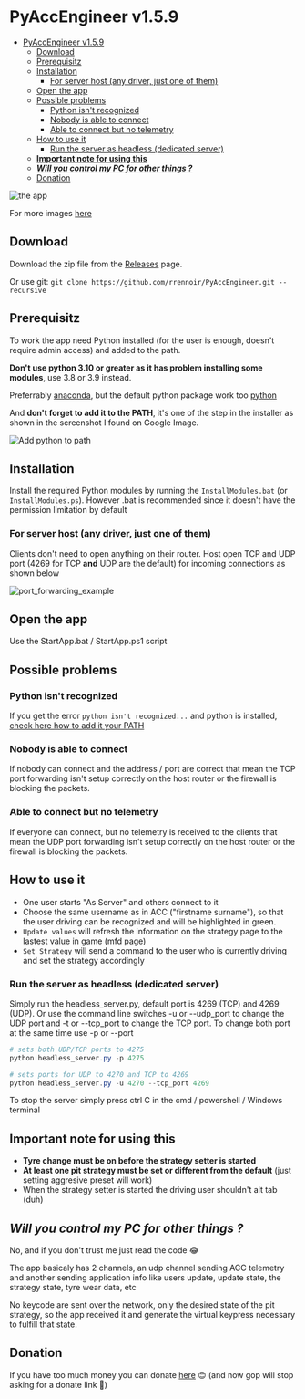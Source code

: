 # PyAccEngineer v1.5.9

- [PyAccEngineer v1.5.9](#pyaccengineer-v159)
  - [Download](#download)
  - [Prerequisitz](#prerequisitz)
  - [Installation](#installation)
    - [For server host (any driver, just one of them)](#for-server-host-any-driver-just-one-of-them)
  - [Open the app](#open-the-app)
  - [Possible problems](#possible-problems)
    - [Python isn't recognized](#python-isnt-recognized)
    - [Nobody is able to connect](#nobody-is-able-to-connect)
    - [Able to connect but no telemetry](#able-to-connect-but-no-telemetry)
  - [How to use it](#how-to-use-it)
    - [Run the server as headless (dedicated server)](#run-the-server-as-headless-dedicated-server)
  - [**Important note for using this**](#important-note-for-using-this)
  - [***Will you control my PC for other things ?***](#will-you-control-my-pc-for-other-things-)
  - [Donation](#donation)

![the app](https://i.imgur.com/lCR0e42.png)

For more images [here](https://imgur.com/a/ZlYYni5)


## Download

Download the zip file from the [Releases](https://github.com/rrennoir/PyAccEngineer/releases) page.

Or use git: `git clone https://github.com/rrennoir/PyAccEngineer.git --recursive`

## Prerequisitz

To work the app need Python installed (for the user is enough, doesn't require admin access) and added to the path. 

**Don't use python 3.10 or greater as it has problem installing some modules**, use 3.8 or 3.9 instead.

Preferrably [anaconda](https://www.anaconda.com/products/individual), but the default python package work too [python](https://www.python.org/downloads/)

And **don't forget to add it to the PATH**, it's one of the step in the installer as shown in the screenshot I found on Google Image.

![Add python to path](https://i.stack.imgur.com/n5uHy.png)

## Installation

Install the required Python modules by running the `InstallModules.bat` (or `InstallModules.ps`). However .bat is recommended since it doesn't have the permission limitation by default

### For server host (any driver, just one of them)

Clients don't need to open anything on their router.
Host open TCP and UDP port (4269 for TCP **and** UDP are the default) for incoming connections as shown below

![port_forwarding_example](https://user-images.githubusercontent.com/32205591/145807682-943e091b-3cd3-4818-b71d-825ce2d52b37.png)

## Open the app

Use the StartApp.bat / StartApp.ps1 script 

## Possible problems

### Python isn't recognized

If you get the error `python isn't recognized...` and python is installed, [check here how to add it your PATH](https://www.educative.io/edpresso/how-to-add-python-to-path-variable-in-windows)

### Nobody is able to connect

If nobody can connect and the address / port are correct that mean the TCP port forwarding isn't setup correctly on the host router or the firewall is blocking the packets.

### Able to connect but no telemetry

If everyone can connect, but no telemetry is received to the clients that mean the UDP port forwarding isn't setup correctly on the host router or the firewall is blocking the packets.

## How to use it

- One user starts "As Server" and others connect to it
- Choose the same username as in ACC ("firstname surname"), so that the user driving can be recognized and will be highlighted in green.
- `Update values` will refresh the information on the strategy page to the lastest value in game (mfd page)
- `Set Strategy` will send a command to the user who is currently driving and set the strategy accordingly

### Run the server as headless (dedicated server)

Simply run the headless_server.py, default port is 4269 (TCP) and 4269 (UDP). Or use the command line switches -u or --udp_port to change the UDP port and -t or --tcp_port to change the TCP port. To change both port at the same time use -p or --port

```powershell
# sets both UDP/TCP ports to 4275
python headless_server.py -p 4275
```

```powershell
# sets ports for UDP to 4270 and TCP to 4269
python headless_server.py -u 4270 --tcp_port 4269
```

To stop the server simply press ctrl C in the cmd / powershell / Windows terminal

## **Important note for using this**

- **Tyre change must be on before the strategy setter is started**
- **At least one pit strategy must be set or different from the default** (just setting aggresive preset will work)
- When the strategy setter is started the driving user shouldn't alt tab (duh)

## ***Will you control my PC for other things ?***

No, and if you don't trust me just read the code 😂

The app basicaly has 2 channels, an udp channel sending ACC telemetry and another sending application info like users update, update state, the strategy state, tyre wear data, etc

No keycode are sent over the network, only the desired state of the pit strategy, so the app received it and generate the virtual keypress necessary to fulfill that state.

## Donation

If you have too much money you can donate [here](https://www.paypal.com/donate?hosted_button_id=H8LHDCTB7R2KC) 😊
(and now gop will stop asking for a donate link 🐒)
